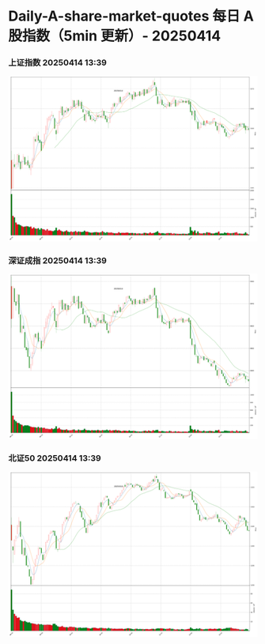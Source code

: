 
# Daily-A-share-market-quotes 每日 A 股指数（5min 更新）- 20250414

### 上证指数 20250414 13:39
![](./fig/2025/4/20250414-sh000001.png)

### 深证成指 20250414 13:39
![](./fig/2025/4/20250414-sz399001.png)

### 北证50 20250414 13:39
![](./fig/2025/4/20250414-bj899050.png)
